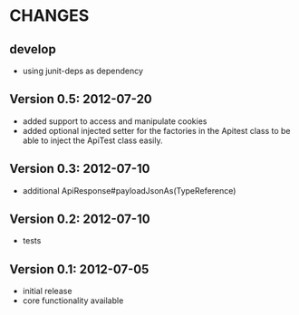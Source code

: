 CHANGES
=============

develop
-------
- using junit-deps as dependency

Version 0.5: 2012-07-20
----------------------
- added support to access and manipulate cookies
- added optional injected setter for the factories in the Apitest class to be able to inject the ApiTest class easily.

Version 0.3: 2012-07-10
-----------------------
- additional ApiResponse#payloadJsonAs(TypeReference)

Version 0.2: 2012-07-10
-----------------------
 - tests

Version 0.1: 2012-07-05
-----------------------
 - initial release
 - core functionality available
